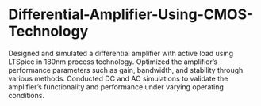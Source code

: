 # Differential-Amplifier-Using-CMOS-Technology
 Designed and simulated a differential amplifier with active load using LTSpice in 180nm process technology.
 Optimized the amplifier’s performance parameters such as gain, bandwidth, and stability through various methods.
 Conducted DC and AC simulations to validate the amplifier’s functionality and performance under varying operating conditions.
